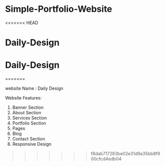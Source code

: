 # Simple-Portfolio-Website
<<<<<<< HEAD
# Daily-Design
# Daily-Design
=======

website Name :  Daily Design

Website Features:
 1. Banner Section
 2. About Section
 3. Services Section
 4. Portfolio Section
 5. Pages 
 6. Blog
 7. Contact Section
 8. Responsive Design
>>>>>>> f8dab717283be02e31d9a35bb8f900cfcd4edb04
